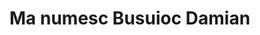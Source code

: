 <!DOCTYPE html>
<html lang="ro">
<head>
    <meta charset="UTF-8">
    <meta name="viewport" content="width=device-width, initial-scale=1.0">
    <title>Ma numesc Busuioc Damian</title>
</head>
<body>
    <h1>Ma numesc Busuioc Damian</h1>
</body>
</html>
